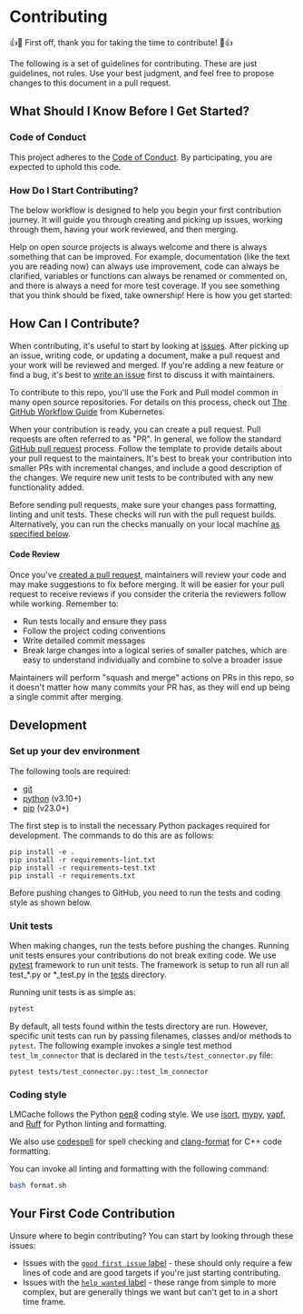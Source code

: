 # Contributing

👍🎉 First off, thank you for taking the time to contribute! 🎉👍

The following is a set of guidelines for contributing. These are just guidelines, not rules. Use your best judgment, and feel free to propose changes to this document in a pull request.

## What Should I Know Before I Get Started?

### Code of Conduct

This project adheres to the [Code of Conduct](./CODE_OF_CONDUCT.md). By participating, you are expected to uphold this code.

### How Do I Start Contributing?

The below workflow is designed to help you begin your first contribution journey. It will guide you through creating and picking up issues, working through them, having your work reviewed, and then merging.

Help on open source projects is always welcome and there is always something that can be improved. For example, documentation (like the text you are reading now) can always use improvement, code can always be clarified, variables or functions can always be renamed or commented on, and there is always a need for more test coverage. If you see something that you think should be fixed, take ownership! Here is how you get started:

## How Can I Contribute?

When contributing, it's useful to start by looking at [issues](https://github.com/LMCache/LMCache/issues). After picking up an issue, writing code, or updating a document, make a pull request and your work will be reviewed and merged. If you're adding a new feature or find a bug, it's best to [write an issue](https://github.com/LMCache/LMCache/issues/new) first to discuss it with maintainers.

To contribute to this repo, you'll use the Fork and Pull model common in many open source repositories. For details on this process, check out [The GitHub Workflow
Guide](https://github.com/kubernetes/community/blob/master/contributors/guide/github-workflow.md)
from Kubernetes.

When your contribution is ready, you can create a pull request. Pull requests are often referred to as "PR". In general, we follow the standard [GitHub pull request](https://help.github.com/en/articles/about-pull-requests) process. Follow the template to provide details about your pull request to the maintainers. It's best to break your contribution into smaller PRs with incremental changes, and include a good description of the changes. We require new unit tests to be contributed with any new functionality added.

Before sending pull requests, make sure your changes pass formatting, linting and unit tests. These checks will run with the pull request builds. Alternatively, you can run the checks manually on your local machine [as specified below](#development).

#### Code Review

Once you've [created a pull request](#how-can-i-contribute), maintainers will review your code and may make suggestions to fix before merging. It will be easier for your pull request to receive reviews if you consider the criteria the reviewers follow while working. Remember to:

- Run tests locally and ensure they pass
- Follow the project coding conventions
- Write detailed commit messages
- Break large changes into a logical series of smaller patches, which are easy to understand individually and combine to solve a broader issue

Maintainers will perform "squash and merge" actions on PRs in this repo, so it doesn't matter how many commits your PR has, as they will end up being a single commit after merging.

## Development

### Set up your dev environment

The following tools are required:

- [git](https://git-scm.com)
- [python](https://www.python.org) (v3.10+)
- [pip](https://pypi.org/project/pip/) (v23.0+)

The first step is to install the necessary Python packages required for development. The commands to do this are as follows:

```shell
pip install -e .
pip install -r requirements-lint.txt
pip install -r requirements-test.txt
pip install -r requirements.txt
```

Before pushing changes to GitHub, you need to run the tests and coding style as shown below.

### Unit tests

When making changes, run the tests before pushing the changes. Running unit tests ensures your contributions do not break exiting code. We use [pytest](https://docs.pytest.org/) framework to run unit tests. The framework is setup to run all run all test_*.py or *_test.py in the [tests](./tests) directory.

Running unit tests is as simple as:

```sh
pytest
```

By default, all tests found within the tests directory are run. However, specific unit tests can run by passing filenames, classes and/or methods to `pytest`. The following example invokes a single test method `test_lm_connector` that is declared in the `tests/test_connector.py` file:

```shell
pytest tests/test_connector.py::test_lm_connector
```

### Coding style

LMCache follows the Python [pep8](https://peps.python.org/pep-0008/) coding style. We use [isort](https://pycqa.github.io/isort/), [mypy](https://github.com/python/mypy), [yapf](https://github.com/google/yapf), and [Ruff](https://docs.astral.sh/ruff/) for Python linting and formatting.

We also use [codespell](https://github.com/codespell-project/codespell) for spell checking and [clang-format](https://clang.llvm.org/docs/ClangFormat.html) for C++ code formatting.

You can invoke all linting and formatting with the following command:

```sh
bash format.sh
```

## Your First Code Contribution

Unsure where to begin contributing? You can start by looking through these issues:

- Issues with the [`good first issue` label](https://github.com/LMCache/LMCache/issues?q=is%3Aissue+is%3Aopen+label%3A%22good+first+issue%22) - these should only require a few lines of code and are good targets if you're just starting contributing.
- Issues with the [`help wanted` label](https://github.com/LMCache/LMCache/issues?q=is%3Aissue+is%3Aopen+label%3A%22help+wanted%22) - these range from simple to more complex, but are generally things we want but can't get to in a short time frame.
